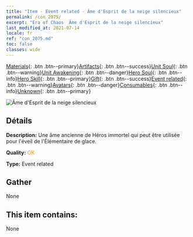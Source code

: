 ```yaml
---
title: "Item - Event related - Âme d'Esprit de la neige silencieux"
permalink: /con_2075/
excerpt: "Era of Chaos  Âme d'Esprit de la neige silencieux"
last_modified_at: 2021-07-14
locale: fr
ref: "con_2075.md"
toc: false
classes: wide
---
```

 [Materials](/ItemsFR/){: .btn .btn--primary}[Artifacts](/ItemsFR/Artifacts/){: .btn .btn--success}[Unit Soul](/ItemsFR/UnitSoul/){: .btn .btn--warning}[Unit Awakening](/ItemsFR/UnitAwakening/){: .btn .btn--danger}[Hero Soul](/ItemsFR/HeroSoul/){: .btn .btn--info}[Hero Skill](/ItemsFR/HeroSkill/){: .btn .btn--primary}[Gift](/ItemsFR/Gift/){: .btn .btn--success}[Event related](/ItemsFR/Events/){: .btn .btn--warning}[Avatars](/ItemsFR/Avatars/){: .btn .btn--danger}[Consumables](/ItemsFR/Consumables/){: .btn .btn--info}[Unknown](/ItemsFR/Unknown/){: .btn .btn--primary}

 ![Âme d'Esprit de la neige silencieux](/images/t/juexing_903.jpg)

## Détails
 **Description:** Une âme ancienne de Héros immortel qui peut être utilisée pour l'éveil de l'Élémentaire de glace.

 **Quality:** <span style="color: #FF8C00">OK</span>

 **Type:** Event related

## Gather

  None

## This item contains:

  None

